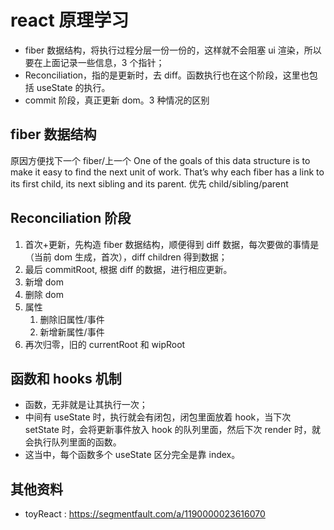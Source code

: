 # react 原理学习

- fiber 数据结构，将执行过程分层一份一份的，这样就不会阻塞 ui 渲染，所以要在上面记录一些信息，3 个指针；
- Reconciliation，指的是更新时，去 diff。函数执行也在这个阶段，这里也包括 useState 的执行。
- commit 阶段，真正更新 dom。3 种情况的区别

## fiber 数据结构
原因方便找下一个 fiber/上一个
One of the goals of this data structure is to make it easy to find the next unit of work. That’s why each fiber has a link to its first child, its next sibling and its parent.
优先 child/sibling/parent

## Reconciliation 阶段

1. 首次+更新，先构造 fiber 数据结构，顺便得到 diff 数据，每次要做的事情是（当前 dom 生成，首次），diff children 得到数据；
2. 最后 commitRoot, 根据 diff 的数据，进行相应更新。
3. 新增 dom
4. 删除 dom
5. 属性
   1. 删除旧属性/事件
   2. 新增新属性/事件
6. 再次归零，旧的 currentRoot 和 wipRoot

## 函数和 hooks 机制

- 函数，无非就是让其执行一次；
- 中间有 useState 时，执行就会有闭包，闭包里面放着 hook，当下次 setState 时，会将更新事件放入 hook 的队列里面，然后下次 render 时，就会执行队列里面的函数。
- 这当中，每个函数多个 useState 区分完全是靠 index。

## 其他资料

- toyReact :
  https://segmentfault.com/a/1190000023616070
